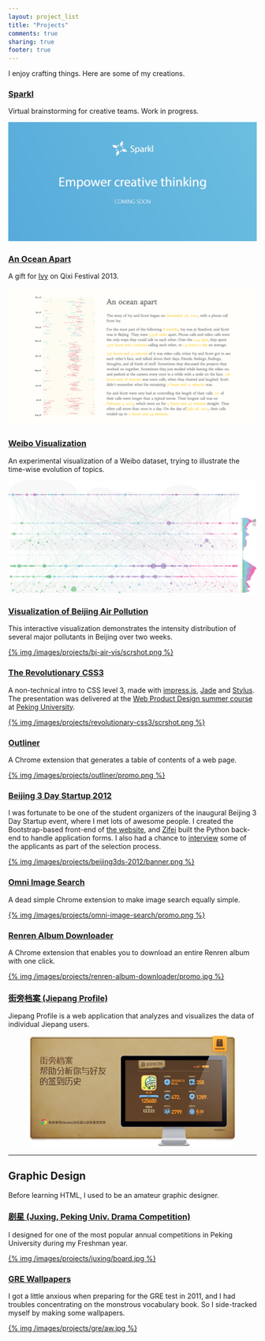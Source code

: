 ```yaml
---
layout: project_list
title: "Projects"
comments: true
sharing: true
footer: true
---
```


I enjoy crafting things. Here are some of my creations.

<h3><a href="http://www.sparkl.us/" class="external">Sparkl</a></h3>

Virtual brainstorming for creative teams. Work in progress.

<p><a href="http://sparkl.us/"><img src="/images/projects/sparkl/splash.png" /></a></p>


<h3><a href="http://scottcheng.github.io/an-ocean-apart/" class="external">An Ocean Apart</a></h3>

A gift for <a href="http://ivyguo.com/">Ivy</a> on Qixi Festival 2013.

<p><a href="http://scottcheng.github.io/an-ocean-apart/"><img src="/images/projects/an-ocean-apart/scrshot.png" /></a></p>


<h3><a href="http://scottcheng.github.com/weibo-time-vis/" class="external">Weibo Visualization</a></h3>

An experimental visualization of a Weibo dataset, trying to illustrate the time-wise evolution of topics.

<p><a href="http://scottcheng.github.com/weibo-time-vis/"><img src="/images/projects/weibo-time-vis/scrshot.png" class="no-shadow" /></a></p>


<h3><a href="http://scottcheng.github.com/bj-air-vis/" class="external">Visualization of Beijing Air Pollution</a></h3>

This interactive visualization demonstrates the intensity distribution of several major pollutants in Beijing over two weeks.

[{% img /images/projects/bj-air-vis/scrshot.png %}](http://scottcheng.github.com/bj-air-vis/)


<h3><a href="http://scottcheng.github.com/revolutionary-css3/" class="external">The Revolutionary CSS3</a></h3>

A non-technical intro to CSS level 3, made with [impress.js](http://bartaz.github.com/impress.js/), [Jade](http://jade-lang.com/) and [Stylus](http://learnboost.github.com/stylus/). The presentation was delivered at the [Web Product Design summer course](http://webprodesign.pku.edu.cn/) at [Peking University](http://www.pku.edu.cn/).

[{% img /images/projects/revolutionary-css3/scrshot.png %}](http://scottcheng.github.com/revolutionary-css3/)


<h3><a href="outliner/">Outliner</a></h3>

A Chrome extension that generates a table of contents of a web page.

[{% img /images/projects/outliner/promo.png %}](outliner/)


<h3><a href="http://www.beijing3ds.org/" class="external">Beijing 3 Day Startup 2012</a></h3>

I was fortunate to be one of the student organizers of the inaugural Beijing 3 Day Startup event, where I met lots of awesome people. I created the Bootstrap-based front-end of [the website](http://www.beijing3ds.org/), and [Zifei](http://www.zifeishan.org/) built the Python back-end to handle application forms. I also had a chance to [interview](/blog/2012/10/what-i-learned-as-an-interviewer/) some of the applicants as part of the selection process.

[{% img /images/projects/beijing3ds-2012/banner.png %}](http://www.beijing3ds.org/)


<h3><a href="omni-image-search/">Omni Image Search</a></h3>

A dead simple Chrome extension to make image search equally simple.

[{% img /images/projects/omni-image-search/promo.png %}](omni-image-search/)


<h3><a href="renren-album-downloader/">Renren Album Downloader</a></h3>

A Chrome extension that enables you to download an entire Renren album with one click.

[{% img /images/projects/renren-album-downloader/promo.jpg %}](renren-album-downloader/)


<h3><a href="jieprofile/" class="external">街旁档案 (Jiepang Profile)</a></h3>

Jiepang Profile is a web application that analyzes and visualizes the data of individual Jiepang users.

<p style="text-align:center"><a href="jieprofile/"><img src="/images/projects/jieprofile/splash.png" width="418" class="no-shadow" /></a></p>


- - -


## Graphic Design

Before learning HTML, I used to be an amateur graphic designer.


<h3><a href="juxing/">剧星 (Juxing, Peking Univ. Drama Competition)</a></h3>

I designed for one of the most popular annual competitions in Peking University during my Freshman year.

[{% img /images/projects/juxing/board.jpg %}](juxing/)


<h3><a href="gre-wallpapers/">GRE Wallpapers</a></h3>

I got a little anxious when preparing for the GRE test in 2011, and I had troubles concentrating on the monstrous vocabulary book. So I side-tracked myself by making some wallpapers.

[{% img /images/projects/gre/aw.jpg %}](gre-wallpapers/)


<script src='/javascripts/libs/jquery.min.js'></script>
<script>
$.noConflict();
jQuery(function($) {
  $('a:has(img)').css('border-bottom', 'none');
});
// <a class="external"></a>
// put a link icon on the left
</script>